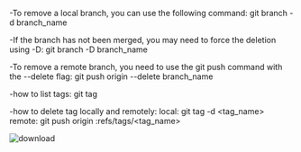 -To remove a local branch, you can use the following command:
git branch -d branch_name

-If the branch has not been merged, you may need to force the deletion using -D:
git branch -D branch_name

-To remove a remote branch, you need to use the git push command with the --delete flag:
git push origin --delete branch_name

-how to list tags:
git tag

-how to delete tag locally and remotely:
local: git tag -d <tag_name>
remote: git push origin :refs/tags/<tag_name>

![download](https://github.com/haidy20/GitHub_Day2/assets/82911328/87fc5279-3bdf-4199-a1fc-279d790effe9)
